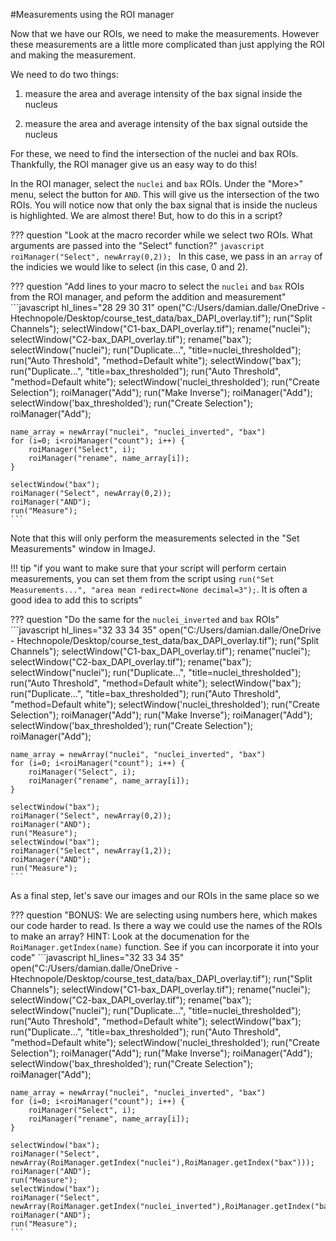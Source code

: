 #Measurements using the ROI manager

Now that we have our ROIs, we need to make the measurements. However these measurements are a little more complicated than just applying the ROI and making the measurement.

We need to do two things:

1) measure the area and average intensity of the bax signal inside the nucleus

2) measure the area and average intensity of the bax signal outside the nucleus

For these, we need to find the intersection of the nuclei and bax ROIs. Thankfully, the ROI manager give us an easy way to do this!

In the ROI manager, select the `nuclei` and `bax` ROIs. Under the "More>" menu, select the button for `AND`. This will give us the intersection of the two ROIs. You will notice now that only the bax signal that is inside the nucleus is highlighted. We are almost there! But, how to do this in a script?

??? question "Look at the macro recorder while we select two ROIs. What arguments are passed into the "Select" function?"
    ```javascript
    roiManager("Select", newArray(0,2));
    ```
    In this case, we pass in an `array` of the indicies we would like to select (in this case, 0 and 2).


??? question "Add lines to your macro to select the `nuclei` and `bax` ROIs from the ROI manager, and peform the addition and measurement"
    ```javascript hl_lines="28 29 30 31"
    open("C:/Users/damian.dalle/OneDrive - Htechnopole/Desktop/course_test_data/bax_DAPI_overlay.tif");
    run("Split Channels");
    selectWindow("C1-bax_DAPI_overlay.tif");
    rename("nuclei");
    selectWindow("C2-bax_DAPI_overlay.tif");
    rename("bax");
    selectWindow("nuclei");
    run("Duplicate...", "title=nuclei_thresholded");
    run("Auto Threshold", "method=Default white");
    selectWindow("bax");
    run("Duplicate...", "title=bax_thresholded");
    run("Auto Threshold", "method=Default white");
    selectWindow('nuclei_thresholded');
    run("Create Selection");
    roiManager("Add");
    run("Make Inverse");
    roiManager("Add");
    selectWindow('bax_thresholded');
    run("Create Selection");
    roiManager("Add");
    
    name_array = newArray("nuclei", "nuclei_inverted", "bax")
    for (i=0; i<roiManager("count"); i++) {
        roiManager("Select", i);
        roiManager("rename", name_array[i]);
    }
    
    selectWindow("bax");
    roiManager("Select", newArray(0,2));
    roiManager("AND");
    run("Measure");
    ```

Note that this will only perform the measurements selected in the "Set Measurements" window in ImageJ.

!!! tip "if you want to make sure that your script will perform certain measurements, you can set them from the script using `run("Set Measurements...", "area mean redirect=None decimal=3");`. It is often a good idea to add this to scripts"

??? question "Do the same for the `nuclei_inverted` and `bax` ROIs"
    ```javascript hl_lines="32 33 34 35"
    open("C:/Users/damian.dalle/OneDrive - Htechnopole/Desktop/course_test_data/bax_DAPI_overlay.tif");
    run("Split Channels");
    selectWindow("C1-bax_DAPI_overlay.tif");
    rename("nuclei");
    selectWindow("C2-bax_DAPI_overlay.tif");
    rename("bax");
    selectWindow("nuclei");
    run("Duplicate...", "title=nuclei_thresholded");
    run("Auto Threshold", "method=Default white");
    selectWindow("bax");
    run("Duplicate...", "title=bax_thresholded");
    run("Auto Threshold", "method=Default white");
    selectWindow('nuclei_thresholded');
    run("Create Selection");
    roiManager("Add");
    run("Make Inverse");
    roiManager("Add");
    selectWindow('bax_thresholded');
    run("Create Selection");
    roiManager("Add");
    
    name_array = newArray("nuclei", "nuclei_inverted", "bax")
    for (i=0; i<roiManager("count"); i++) {
        roiManager("Select", i);
        roiManager("rename", name_array[i]);
    }
    
    selectWindow("bax");
    roiManager("Select", newArray(0,2));
    roiManager("AND");
    run("Measure");
    selectWindow("bax");
    roiManager("Select", newArray(1,2));
    roiManager("AND");
    run("Measure");
    ```

As a final step, let's save our images and our ROIs in the same place so we 

??? question "BONUS: We are selecting using numbers here, which makes our code harder to read. Is there a way we could use the names of the ROIs to make an array? HINT: Look at the documenation for the `RoiManager.getIndex(name)` function. See if you can incorporate it into your code"
     ```javascript hl_lines="32 33 34 35"
    open("C:/Users/damian.dalle/OneDrive - Htechnopole/Desktop/course_test_data/bax_DAPI_overlay.tif");
    run("Split Channels");
    selectWindow("C1-bax_DAPI_overlay.tif");
    rename("nuclei");
    selectWindow("C2-bax_DAPI_overlay.tif");
    rename("bax");
    selectWindow("nuclei");
    run("Duplicate...", "title=nuclei_thresholded");
    run("Auto Threshold", "method=Default white");
    selectWindow("bax");
    run("Duplicate...", "title=bax_thresholded");
    run("Auto Threshold", "method=Default white");
    selectWindow('nuclei_thresholded');
    run("Create Selection");
    roiManager("Add");
    run("Make Inverse");
    roiManager("Add");
    selectWindow('bax_thresholded');
    run("Create Selection");
    roiManager("Add");
    
    name_array = newArray("nuclei", "nuclei_inverted", "bax")
    for (i=0; i<roiManager("count"); i++) {
        roiManager("Select", i);
        roiManager("rename", name_array[i]);
    }
    
    selectWindow("bax");
    roiManager("Select", newArray(RoiManager.getIndex("nuclei"),RoiManager.getIndex("bax")));
    roiManager("AND");
    run("Measure");
    selectWindow("bax");
    roiManager("Select", newArray(RoiManager.getIndex("nuclei_inverted"),RoiManager.getIndex("bax")));
    roiManager("AND");
    run("Measure");
    ```


